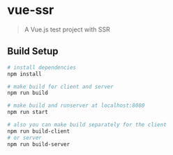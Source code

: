 # vue-ssr

> A Vue.js test project with SSR

## Build Setup

``` bash
# install dependencies
npm install

# make build for client and server
npm run build

# make build and runserver at localhost:8080
npm run start

# also you can make build separately for the client
npm run build-client
# or server
npm run build-server

```
